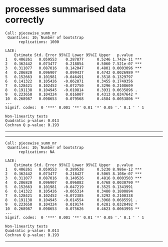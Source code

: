 # processes summarised data correctly

    Call: piecewise_summ_mr
     Quantiles: 10; Number of bootstrap
          replications: 1000
    
    LACE:
        Estimate Std. Error 95%CI Lower 95%CI Upper   p.value    
    1   0.406261   0.059553    0.287877      0.5246 1.742e-11 ***
    2   0.362442   0.073477    0.218854      0.5060 7.521e-07 ***
    3   0.311077   0.087016    0.142047      0.4801 0.0003096 ***
    4   0.286820   0.096907    0.099437      0.4742 0.0026989 ** 
    5   0.152663   0.101981   -0.046491      0.3518 0.1329797    
    6   0.141322   0.105426   -0.062871      0.3455 0.1749356    
    7   0.128421   0.102452   -0.072750      0.3296 0.2108609    
    8   0.191138   0.104945   -0.010814      0.3931 0.0635896 .  
    9   0.223650   0.104324    0.016007      0.4313 0.0347642 *  
    10  0.268987   0.098653    0.079568      0.4584 0.0053806 ** 
    ---
    Signif. codes:  0 '***' 0.001 '**' 0.01 '*' 0.05 '.' 0.1 ' ' 1
    
    Non-linearity tests
    Quadratic p-value: 0.013
    Cochran Q p-value: 0.193

---

    

---

    Call: piecewise_summ_mr
     Quantiles: 10; Number of bootstrap
          replications: NA
    
    LACE:
        Estimate Std. Error 95%CI Lower 95%CI Upper   p.value    
    1   0.406261   0.059553    0.289538      0.5230 8.986e-12 ***
    2   0.362442   0.073477    0.218427      0.5065 8.108e-07 ***
    3   0.311077   0.087016    0.140526      0.4816 0.0003503 ***
    4   0.286820   0.096907    0.096882      0.4768 0.0030790 ** 
    5   0.152663   0.101981   -0.047219      0.3525 0.1343991    
    6   0.141322   0.105426   -0.065314      0.3480 0.1800894    
    7   0.128421   0.102452   -0.072385      0.3292 0.2100338    
    8   0.191138   0.104945   -0.014554      0.3968 0.0685591 .  
    9   0.223650   0.104324    0.019174      0.4281 0.0320492 *  
    10  0.268987   0.098653    0.075626      0.4623 0.0063993 ** 
    ---
    Signif. codes:  0 '***' 0.001 '**' 0.01 '*' 0.05 '.' 0.1 ' ' 1
    
    Non-linearity tests
    Quadratic p-value: 0.013
    Cochran Q p-value: 0.193

---

    

